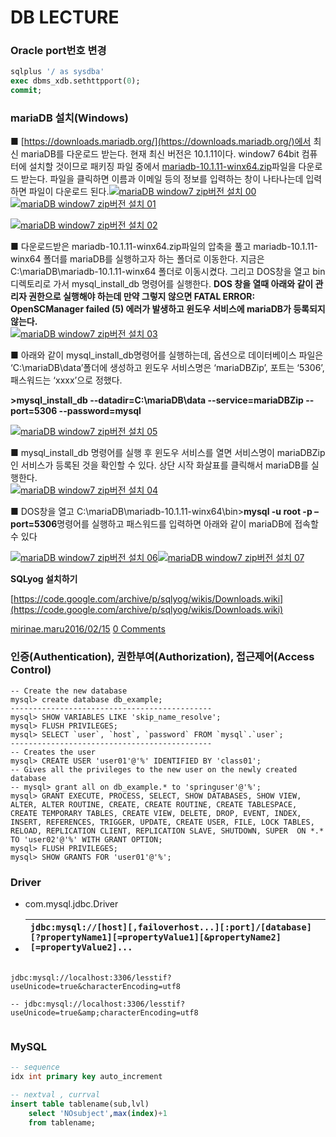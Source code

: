 # DB LECTURE



### Oracle port번호 변경

```sql
sqlplus '/ as sysdba'
exec dbms_xdb.sethttpport(0);
commit;

```



### mariaDB 설치\(Windows\)

■ [https://downloads.mariadb.org/](https://downloads.mariadb.org/)에서 최신 mariaDB를 다운로드 받는다. 현재 최신 버전은 10.1.11이다. window7 64bit 컴퓨터에 설치할 것이므로 패키징 파일 중에서 [mariadb-10.1.11-winx64.zip](https://downloads.mariadb.org/interstitial/mariadb-10.1.11/winx64-packages/mariadb-10.1.11-winx64.zip/from/http%3A//ftp.kaist.ac.kr/mariadb/)파일을 다운로드 받는다. 파일을 클릭하면  이름과 이메일 등의 정보를 입력하는 창이 나타나는데 입력하면 파일이 다운로드 된다.[![mariaDB window7 zip&#xBC84;&#xC804; &#xC124;&#xCE58; 00](http://blog.iotinfra.net/wp-content/uploads/2016/02/mariaDB-window7-zip%EB%B2%84%EC%A0%84-%EC%84%A4%EC%B9%98-00.png)](http://blog.iotinfra.net/wp-content/uploads/2016/02/mariaDB-window7-zip%EB%B2%84%EC%A0%84-%EC%84%A4%EC%B9%98-00.png)[![mariaDB window7 zip&#xBC84;&#xC804; &#xC124;&#xCE58; 01](http://blog.iotinfra.net/wp-content/uploads/2016/02/mariaDB-window7-zip%EB%B2%84%EC%A0%84-%EC%84%A4%EC%B9%98-01.png)](http://blog.iotinfra.net/wp-content/uploads/2016/02/mariaDB-window7-zip%EB%B2%84%EC%A0%84-%EC%84%A4%EC%B9%98-01.png)

[![mariaDB window7 zip&#xBC84;&#xC804; &#xC124;&#xCE58; 02](http://blog.iotinfra.net/wp-content/uploads/2016/02/mariaDB-window7-zip%EB%B2%84%EC%A0%84-%EC%84%A4%EC%B9%98-02.png)](http://blog.iotinfra.net/wp-content/uploads/2016/02/mariaDB-window7-zip%EB%B2%84%EC%A0%84-%EC%84%A4%EC%B9%98-02.png)

■ 다운로드받은 mariadb-10.1.11-winx64.zip파일의 압축을 풀고 mariadb-10.1.11-winx64 폴더를 mariaDB를 실행하고자 하는 폴더로 이동한다. 지금은 C:\mariaDB\mariadb-10.1.11-winx64 폴더로 이동시켰다. 그리고 DOS창을 열고 bin디렉토리로 가서 mysql\_install\_db 명령어를 실행한다. **DOS 창을 열때 아래와 같이 관리자 권한으로 실행해야 하는데 만약 그렇지 않으면 FATAL ERROR: OpenSCManager failed \(5\) 에러가 발생하고 윈도우 서비스에 mariaDB가 등록되지 않는다.**   
[![mariaDB window7 zip&#xBC84;&#xC804; &#xC124;&#xCE58; 03](http://blog.iotinfra.net/wp-content/uploads/2016/02/mariaDB-window7-zip%EB%B2%84%EC%A0%84-%EC%84%A4%EC%B9%98-03.png)](http://blog.iotinfra.net/wp-content/uploads/2016/02/mariaDB-window7-zip%EB%B2%84%EC%A0%84-%EC%84%A4%EC%B9%98-03.png)

■ 아래와 같이 mysql\_install\_db명령어를 실행하는데, 옵션으로 데이터베이스 파일은 ‘C:\mariaDB\data’폴더에 생성하고 윈도우 서비스명은 ‘mariaDBZip’, 포트는 ‘5306’, 패스워드는 ‘xxxx’으로 정했다.

**&gt;mysql\_install\_db --datadir=C:\mariaDB\data --service=mariaDBZip --port=5306 --password=mysql**

[![mariaDB window7 zip&#xBC84;&#xC804; &#xC124;&#xCE58; 05](http://blog.iotinfra.net/wp-content/uploads/2016/02/mariaDB-window7-zip%EB%B2%84%EC%A0%84-%EC%84%A4%EC%B9%98-05.png)](http://blog.iotinfra.net/wp-content/uploads/2016/02/mariaDB-window7-zip%EB%B2%84%EC%A0%84-%EC%84%A4%EC%B9%98-05.png)

■ mysql\_install\_db 명령어를 실행 후 윈도우 서비스를 열면 서비스명이 mariaDBZip인 서비스가 등록된 것을 확인할 수 있다. 상단 시작 화살표를 클릭해서 mariaDB를 실행한다.  
[![mariaDB window7 zip&#xBC84;&#xC804; &#xC124;&#xCE58; 04](http://blog.iotinfra.net/wp-content/uploads/2016/02/mariaDB-window7-zip%EB%B2%84%EC%A0%84-%EC%84%A4%EC%B9%98-04.png)](http://blog.iotinfra.net/wp-content/uploads/2016/02/mariaDB-window7-zip%EB%B2%84%EC%A0%84-%EC%84%A4%EC%B9%98-04.png)

■ DOS창을 열고 C:\mariaDB\mariadb-10.1.11-winx64\bin&gt;**mysql -u root -p –port=5306**명령어를 실행하고 패스워드를 입력하면 아래와 같이 mariaDB에 접속할 수 있다

[![mariaDB window7 zip&#xBC84;&#xC804; &#xC124;&#xCE58; 06](http://blog.iotinfra.net/wp-content/uploads/2016/02/mariaDB-window7-zip%EB%B2%84%EC%A0%84-%EC%84%A4%EC%B9%98-06.png)](http://blog.iotinfra.net/wp-content/uploads/2016/02/mariaDB-window7-zip%EB%B2%84%EC%A0%84-%EC%84%A4%EC%B9%98-06.png)[![mariaDB window7 zip&#xBC84;&#xC804; &#xC124;&#xCE58; 07](http://blog.iotinfra.net/wp-content/uploads/2016/02/mariaDB-window7-zip%EB%B2%84%EC%A0%84-%EC%84%A4%EC%B9%98-07.png)](http://blog.iotinfra.net/wp-content/uploads/2016/02/mariaDB-window7-zip%EB%B2%84%EC%A0%84-%EC%84%A4%EC%B9%98-07.png)

 **SQLyog 설치하기**

[https://code.google.com/archive/p/sqlyog/wikis/Downloads.wiki](https://code.google.com/archive/p/sqlyog/wikis/Downloads.wiki)



[mirinae.maru](http://blog.iotinfra.net/?author=1)[2016/02/15](http://blog.iotinfra.net/?p=1090)  [0 Comments](http://blog.iotinfra.net/?p=1090#respond)









###  인증\(Authentication\), 권한부여\(Authorization\), 접근제어\(Access Control\)

```text
-- Create the new database
mysql> create database db_example; 
---------------------------------------------
mysql> SHOW VARIABLES LIKE 'skip_name_resolve';
mysql> FLUSH PRIVILEGES;
mysql> SELECT `user`, `host`, `password` FROM `mysql`.`user`;
---------------------------------------------
-- Creates the user
mysql> CREATE USER 'user01'@'%' IDENTIFIED BY 'class01';
-- Gives all the privileges to the new user on the newly created database
-- mysql> grant all on db_example.* to 'springuser'@'%'; 
mysql> GRANT EXECUTE, PROCESS, SELECT, SHOW DATABASES, SHOW VIEW, ALTER, ALTER ROUTINE, CREATE, CREATE ROUTINE, CREATE TABLESPACE, CREATE TEMPORARY TABLES, CREATE VIEW, DELETE, DROP, EVENT, INDEX, INSERT, REFERENCES, TRIGGER, UPDATE, CREATE USER, FILE, LOCK TABLES, RELOAD, REPLICATION CLIENT, REPLICATION SLAVE, SHUTDOWN, SUPER  ON *.* TO 'user02'@'%' WITH GRANT OPTION;
mysql> FLUSH PRIVILEGES;
mysql> SHOW GRANTS FOR 'user01'@'%';

```







### Driver

* com.mysql.jdbc.Driver
* | `jdbc:mysql://[host][,failoverhost...][:port]/[database][?propertyName1][=propertyValue1][&propertyName2][=propertyValue2]...` |
  | :--- |

```text

jdbc:mysql://localhost:3306/lesstif?useUnicode=true&characterEncoding=utf8

-- jdbc:mysql://localhost:3306/lesstif?useUnicode=true&amp;characterEncoding=utf8


```



### MySQL

```sql
-- sequence
idx int primary key auto_increment

-- nextval , currval
insert table tablename(sub,lvl) 
    select 'NOsubject',max(index)+1
    from tablename;
```



































